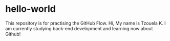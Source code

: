 # hello-world
This repository is for practising the GitHub Flow.
Hi, My name is Tzouela K.
I am currently studying back-end development and learning now about Github!
